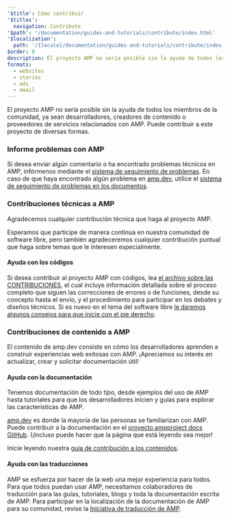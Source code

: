 ```yaml
---
'$title': Cómo contribuir
'$titles':
  navigation: Contribute
'$path': '/documentation/guides-and-tutorials/contribute/index.html'
'$localization':
  path: '/{locale}/documentation/guides-and-tutorials/contribute/index.html'
$order: 0
description: El proyecto AMP no sería posible sin la ayuda de todos los miembros de la comunidad, ya sean desarrolladores, creadores de contenido o proveedores de servicios relacionados con AMP.
formats:
  - websites
  - stories
  - ads
  - email
---
```


El proyecto AMP no sería posible sin la ayuda de todos los miembros de la comunidad, ya sean desarrolladores, creadores de contenido o proveedores de servicios relacionados con AMP. Puede contribuir a este proyecto de diversas formas.

### Informe problemas con AMP

Si desea enviar algún comentario o ha encontrado problemas técnicos en AMP, infórmenos mediante el [sistema de seguimiento de problemas](https://github.com/ampproject/amphtml/issues). En caso de que haya encontrado algún problema en [amp.dev](https://amp.dev), utilice el [sistema de seguimiento de problemas en los documentos](https://github.com/ampproject/docs/issues).

### Contribuciones técnicas a AMP

Agradecemos cualquier contribución técnica que haga al proyecto AMP.

Esperamos que participe de manera continua en nuestra comunidad de software libre, pero también agradeceremos cualquier contribución puntual que haga sobre temas que le interesen especialmente.

#### Ayuda con los códigos

Si desea contribuir al proyecto AMP con códigos, lea [el archivo sobre las CONTRIBUCIONES](https://github.com/ampproject/amphtml/blob/main/docs/contributing.md), el cual incluye información detallada sobre el proceso completo que siguen las correcciones de errores o de funciones, desde su concepto hasta el envío, y el procedimiento para participar en los debates y diseños técnicos. Si es nuevo en el tema del software libre [le daremos algunos consejos para que inicie con el pie derecho](https://github.com/ampproject/amphtml/blob/main/docs/contributing.md#contributing-code).

### Contribuciones de contenido a AMP

El contenido de <a>amp.dev</a> consiste en cómo los desarrolladores aprenden a construir experiencias web exitosas con AMP. ¡Apreciamos su interés en actualizar, crear y solicitar documentación útil!

#### Ayuda con la documentación

Tenemos documentación de todo tipo, desde ejemplos del uso de AMP hasta tutoriales para que los desarrolladores inicien y guías para explorar las características de AMP.

[amp.dev](../../../documentation/examples/index.html) es donde la mayoría de las personas se familiarizan con AMP. Puede contribuir a la documentación en el [proyecto ampproject docs GitHub](https://github.com/ampproject/amp-by-example/). (¡Incluso puede hacer que <a>la página que está leyendo</a> sea mejor!

Inicie leyendo nuestra [guía de contribución a los contenidos](https://github.com/ampproject/amphtml).

#### Ayuda con las traducciones

AMP se esfuerza por hacer de la web una mejor experiencia para todos. Para que todos puedan usar AMP, necesitamos colaboradores de traducción para las guías, tutoriales, blogs y toda la documentación escrita de AMP. Para participar en la localización de la documentación de AMP para su comunidad, revise la [Iniciativa de traducción de AMP](translations/?format=websites).
